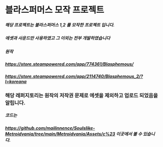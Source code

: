 # 블라스퍼머스 모작 프로젝트

##### 해당 프로젝트는 블라스퍼머스 1,2 를 모작한 프로젝트 입니다.
##### 에셋과 사운드만 사용하였고 그 이외는 전부 개발하였습니다 

##### 원작 
##### https://store.steampowered.com/app/774361/Blasphemous/
##### https://store.steampowered.com/app/2114740/Blasphemous_2/?l=koreana

### 해당 레퍼지토리는 원작의 저작권 문제로 에셋을 제외하고 업로드 되었음을 알립니다.
##### 코드는 
##### https://github.com/mailinnence/Soulslike-Metroidvania/tree/main/Metroidvania/Assets/c%23 이곳에서 볼 수 있습니다.






